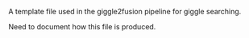 A template file used in the giggle2fusion pipeline for giggle searching.

Need to document  how this file is produced.